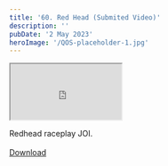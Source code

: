 ```yaml
---
title: '60. Red Head (Submited Video)'
description: ''
pubDate: '2 May 2023'
heroImage: '/QOS-placeholder-1.jpg'
---
```

<iframe src="https://drive.google.com/file/d/1pU4RCoiX50GlF_20vy_nVdS3AprCJ9p6/preview" width="200" height="100" allow="autoplay" allowfullscreen="allowfullscreen"></iframe>

Redhead  raceplay JOI.
<br>
<br>
<a class="read_more" href="https://drive.google.com/file/d/1pU4RCoiX50GlF_20vy_nVdS3AprCJ9p6/view?usp=sharing">Download</a>
